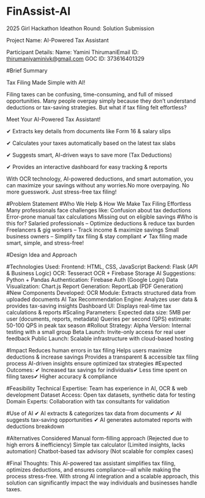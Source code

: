 # FinAssist-AI
2025 Girl Hackathon Ideathon Round: Solution Submission

Project Name: AI-Powered Tax Assistant

Participant Details:
Name: Yamini ThirumaniEmail
ID: thirumaniyaminivk@gmail.com
GOC ID: 373616401329

#Brief Summary

Tax Filing Made Simple with AI!

Filing taxes can be confusing, time-consuming, and full of missed opportunities. Many people overpay simply because they don’t understand deductions or tax-saving strategies. But what if tax filing felt effortless?

Meet Your AI-Powered Tax Assistant!

✔ Extracts key details from documents like Form 16 & salary slips

✔ Calculates your taxes automatically based on the latest tax slabs

✔ Suggests smart, AI-driven ways to save more (Tax Deductions)

✔ Provides an interactive dashboard for easy tracking & reports

With OCR technology, AI-powered deductions, and smart automation, you can maximize your savings without any worries.No more overpaying. No more guesswork. Just stress-free tax filing!

#Problem Statement
#Who We Help & How We Make Tax Filing Effortless
Many professionals face challenges like:
Confusion about tax deductions
Error-prone manual tax calculations
Missing out on eligible savings
#Who is this for?
Salaried professionals – Optimize deductions & reduce tax burden
Freelancers & gig workers – Track income & maximize savings
Small business owners – Simplify tax filing & stay compliant
✔ Tax filing made smart, simple, and stress-free!

#Design Idea and Approach

#Technologies Used:
Frontend: HTML, CSS, JavaScript
Backend: Flask (API & Business Logic)
OCR: Tesseract OCR + Firebase Storage
AI Suggestions: Python + Pandas
Authentication: Firebase Auth (Google Login)
Data Visualization: Chart.js
Report Generation: ReportLab (PDF Generation)
#New Components Developed:
OCR Module: Extracts structured data from uploaded documents
AI Tax Recommendation Engine: Analyzes user data & provides tax-saving insights
Dashboard UI: Displays real-time tax calculations & reports
#Scaling Parameters:
Expected data size: 5MB per user (documents, reports, metadata)
Queries per second (QPS) estimate: 50-100 QPS in peak tax season
#Rollout Strategy:
Alpha Version: Internal testing with a small group
Beta Launch: Invite-only access for real user feedback
Public Launch: Scalable infrastructure with cloud-based hosting

#Impact
Reduces human errors in tax filing
Helps users maximize deductions & increase savings
Provides a transparent & accessible tax filing process
AI-driven insights ensure optimized tax strategies
#Expected Outcomes:
✔ Increased tax savings for individuals✔ Less time spent on filing taxes✔ Higher accuracy & compliance

#Feasibility
Technical Expertise: Team has experience in AI, OCR & web development
Dataset Access: Open tax datasets, synthetic data for testing
Domain Experts: Collaboration with tax consultants for validation

#Use of AI
✔ AI extracts & categorizes tax data from documents
✔ AI suggests tax-saving opportunities
✔ AI generates automated reports with deductions breakdown

#Alternatives Considered
Manual form-filling approach (Rejected due to high errors & inefficiency)
Simple tax calculator (Limited insights, lacks automation)
Chatbot-based tax advisory (Not scalable for complex cases)

#Final Thoughts:
This AI-powered tax assistant simplifies tax filing, optimizes deductions, and ensures compliance—all while making the process stress-free. With strong AI integration and a scalable approach, this solution can significantly impact the way individuals and businesses handle taxes.

